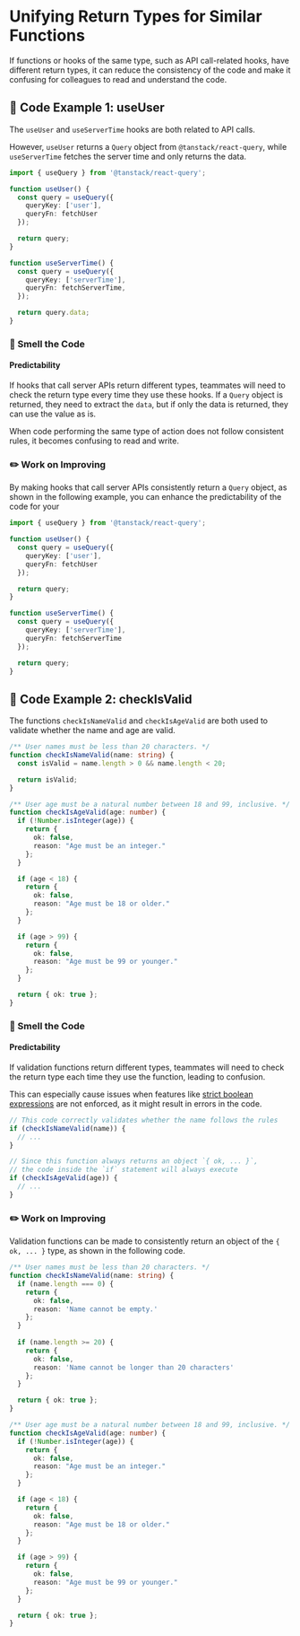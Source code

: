 # Unifying Return Types for Similar Functions

<div style="margin-top: 16px">
<Badge type="info" text="Predictability" />
</div>

If functions or hooks of the same type, such as API call-related hooks, have different return types, it can reduce the consistency of the code and make it confusing for colleagues to read and understand the code.

## 📝 Code Example 1: useUser

The `useUser` and `useServerTime` hooks are both related to API calls.

However, `useUser` returns a `Query` object from `@tanstack/react-query`, while `useServerTime` fetches the server time and only returns the data.

```typescript 9,18
import { useQuery } from '@tanstack/react-query';

function useUser() {
  const query = useQuery({
    queryKey: ['user'],
    queryFn: fetchUser
  });

  return query;
}

function useServerTime() {
  const query = useQuery({
    queryKey: ['serverTime'],
    queryFn: fetchServerTime,
  });

  return query.data;
}
```

### 👃 Smell the Code

#### Predictability

If hooks that call server APIs return different types, teammates will need to check the return type every time they use these hooks. If a `Query` object is returned, they need to extract the `data`, but if only the data is returned, they can use the value as is.

When code performing the same type of action does not follow consistent rules, it becomes confusing to read and write.

### ✏️ Work on Improving

By making hooks that call server APIs consistently return a `Query` object, as shown in the following example, you can enhance the predictability of the code for your

```typescript 9,18
import { useQuery } from '@tanstack/react-query';

function useUser() {
  const query = useQuery({
    queryKey: ['user'],
    queryFn: fetchUser
  });

  return query;
}

function useServerTime() {
  const query = useQuery({
    queryKey: ['serverTime'],
    queryFn: fetchServerTime
  });

  return query;
}
```

## 📝 Code Example 2: checkIsValid

The functions `checkIsNameValid` and `checkIsAgeValid` are both used to validate whether the name and age are valid.

```typescript
/** User names must be less than 20 characters. */
function checkIsNameValid(name: string) {
  const isValid = name.length > 0 && name.length < 20;

  return isValid;
}

/** User age must be a natural number between 18 and 99, inclusive. */
function checkIsAgeValid(age: number) {
  if (!Number.isInteger(age)) {
    return {
      ok: false,
      reason: "Age must be an integer."
    };
  }

  if (age < 18) {
    return {
      ok: false,
      reason: "Age must be 18 or older."
    };
  }

  if (age > 99) {
    return {
      ok: false,
      reason: "Age must be 99 or younger."
    };
  }

  return { ok: true };
}
```

### 👃 Smell the Code

#### Predictability

If validation functions return different types, teammates will need to check the return type each time they use the function, leading to confusion.

This can especially cause issues when features like [strict boolean expressions](https://typescript-eslint.io/rules/strict-boolean-expressions/) are not enforced, as it might result in errors in the code.

```typescript
// This code correctly validates whether the name follows the rules
if (checkIsNameValid(name)) {
  // ...
}

// Since this function always returns an object `{ ok, ... }`,
// the code inside the `if` statement will always execute
if (checkIsAgeValid(age)) {
  // ...
}
```

### ✏️ Work on Improving

Validation functions can be made to consistently return an object of the `{ ok, ... }` type, as shown in the following code.

```typescript
/** User names must be less than 20 characters. */
function checkIsNameValid(name: string) {
  if (name.length === 0) {
    return {
      ok: false,
      reason: 'Name cannot be empty.'
    };
  } 
  
  if (name.length >= 20) {
    return {
      ok: false,
      reason: 'Name cannot be longer than 20 characters'
    };
  }

  return { ok: true };
}

/** User age must be a natural number between 18 and 99, inclusive. */
function checkIsAgeValid(age: number) {
  if (!Number.isInteger(age)) {
    return {
      ok: false,
      reason: "Age must be an integer."
    };
  }

  if (age < 18) {
    return {
      ok: false,
      reason: "Age must be 18 or older."
    };
  }

  if (age > 99) {
    return {
      ok: false,
      reason: "Age must be 99 or younger."
    };
  }

  return { ok: true };
}
```
